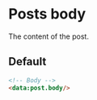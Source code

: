 <!--
@@@title:Posts body@@@
@@@description:The content of the post.@@@
@@@section:XML Snippets@@@
-->

# Posts body

The content of the post.


## Default

```html
<!-- Body -->
<data:post.body/>
```
